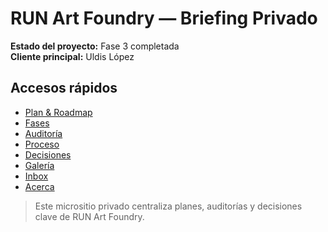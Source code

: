# RUN Art Foundry — Briefing Privado

**Estado del proyecto:** Fase 3 completada  
**Cliente principal:** Uldis López  

## Accesos rápidos
- [Plan & Roadmap](plan/index.md)
- [Fases](fases/index.md)
- [Auditoría](auditoria/index.md)
- [Proceso](proceso/index.md)
- [Decisiones](decisiones/index.md)
- [Galería](galeria/index.md)
- [Inbox](inbox/index.md)
- [Acerca](acerca/index.md)

> Este micrositio privado centraliza planes, auditorías y decisiones clave de RUN Art Foundry.
